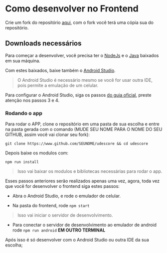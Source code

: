 # Como desenvolver no Frontend

Crie um fork do repositório [aqui](https://github.com/arthurfary/udescore/fork), com o fork você terá uma cópia sua do repositório.

## Downloads necessários

Para começar a desenvolver, você precisa ter o [NodeJs](https://nodejs.org/pt) e o [Java](https://adoptium.net/) baixados em sua máquina.

Com estes baixados, baixe também o [Android Studio](https://developer.android.com/studio/index.html).
> O Android Studio é necessário mesmo se você for usar outra IDE, pois permite a emulação de um celular.

Para configurar o Android Studio, siga os passos [do guia oficial](https://reactnative.dev/docs/set-up-your-environment?os=windows), preste atenção nos passos 3 e 4.

### Rodando o app

Para rodar o APP, clone o repositório em uma pasta de sua escolha e entre na pasta gerada com o comando (MUDE SEU NOME PARA O NOME DO SEU GITHUB, assim você vai clonar seu fork):
```
git clone https://www.github.com/SEUNOME/udescore && cd udescore
```

Depois baixe os modulos com: 
```
npm run install
```
> Isso vai baixar os modulos e bibliotecas necessárias para rodar o app.

Esses passos anteriores serão realizados apenas uma vez, agora, toda vez que vocẽ for desenvolver o frontend siga estes passos:

- Abra o Android Studio, e rode o emulador de celular.

- Na pasta do frontend, rode `npm start` 
> Isso vai iniciar o servidor de desenvolvimento.

- Para conectar o servidor de desenvolvimento ao emulador de android rode `npm run android` **EM OUTRO TERMINAL**

Após isso é só desenvolver com o Android Studio ou outra IDE da sua escolha;

